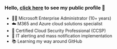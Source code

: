 ### Hello, [click here](https://robchantler.github.io/) to see my public profile  👋

- 👨‍💻 Microsoft Enterprise Administrator (10+ years)
- ☁️ M365 and Azure cloud solutions specialist
- 🔐 Certified Cloud Security Professional (CCSP)
- 🚨 IT alerting and mass notification implementation
- 📚 Learning my way around GitHub

